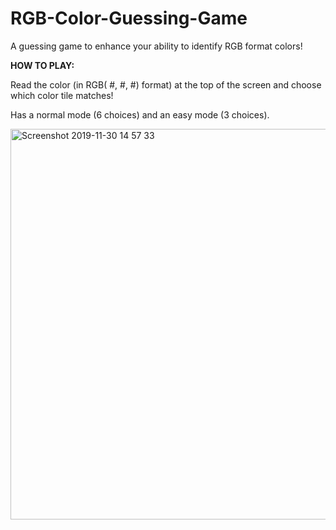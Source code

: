 # RGB-Color-Guessing-Game

A guessing game to enhance your ability to identify RGB format colors!

<strong>HOW TO PLAY:</strong>

Read the color (in RGB( #, #, #) format) at the top of the screen and choose which color tile matches!

Has a normal mode (6 choices) and an easy mode (3 choices).

<img width="625" alt="Screenshot 2019-11-30 14 57 33" src="https://user-images.githubusercontent.com/52295078/69906509-d3012d00-1381-11ea-9bb5-2be6a9e85d4e.png">
